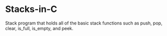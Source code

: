 # Stacks-in-C
Stack program that holds all of the basic stack functions such as push, pop, clear, is_full, is_empty, and peek.
